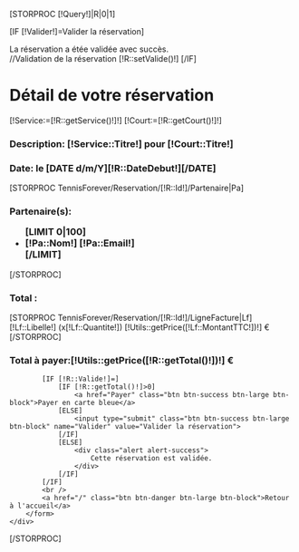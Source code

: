 [STORPROC [!Query!]|R|0|1]

[IF [!Valider!]=Valider la réservation]
    <div class="alert alert-success">
        La réservation a étée validée avec succès.
    </div>
    //Validation de la réservation
    [!R::setValide()!]
[/IF]

<div class="row">
    <div class="col-md-12">
        <form action="" method="POST">
            <h1>Détail de votre réservation</h1>
            [!Service:=[!R::getService()!]!]
            [!Court:=[!R::getCourt()!]!]
            <h3><b>Description: </b>[!Service::Titre!] pour [!Court::Titre!]</h3>
            <h3><b>Date: </b>le [DATE d/m/Y][!R::DateDebut!][/DATE]</h3>
            [STORPROC TennisForever/Reservation/[!R::Id!]/Partenaire|Pa]
            <h3><b>Partenaire(s):</b>
            <ul>
                [LIMIT 0|100]
                <li>[!Pa::Nom!] <span class="label label-primary" >[!Pa::Email!]</span></li>
                [/LIMIT]
            </ul></h3>
            [/STORPROC]
            <h3><b>Total :</b></h3>
                [STORPROC TennisForever/Reservation/[!R::Id!]/LigneFacture|Lf]
                <div class="alert alert-info">[!Lf::Libelle!] (x[!Lf::Quantite!]) <span class="label label-primary pull-right" >[!Utils::getPrice([!Lf::MontantTTC!])!] €</span></div>
            [/STORPROC]
            </ul></h3>
            <h3><b>Total à payer:</b><span class="label label-success" >[!Utils::getPrice([!R::getTotal()!])!] €</span></h3>

            [IF [!R::Valide!]=]
                [IF [!R::getTotal()!]>0]
                    <a href="Payer" class="btn btn-success btn-large btn-block">Payer en carte bleue</a>
                [ELSE]
                    <input type="submit" class="btn btn-success btn-large btn-block" name="Valider" value="Valider la réservation">
                [/IF]
                [ELSE]
                    <div class="alert alert-success">
                        Cette réservation est validée.
                    </div>
                [/IF]
            [/IF]
            <br />
            <a href="/" class="btn btn-danger btn-large btn-block">Retour à l'accueil</a>
        </form>
    </div>
</div>
[/STORPROC]